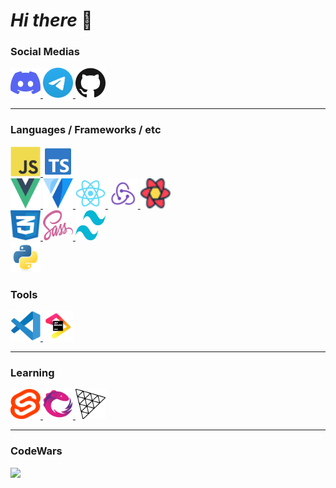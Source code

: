 # **_Hi there_** 👋

### Social Medias

<a href="https://discord.com/channels/861886316475318282">
  <img alt="Discord" title="Discord" height="48" width="48" src="./assets/icons/discord.svg" />
</a>
<a href="https://t.me/JagerID">
  <img alt="Telegram" title="Telegram" height="48" width="48" src="./assets/icons/telegram.svg" />
</a>
<a href="https://github.com/zzZJagerZzz">
  <img alt="GitHub" title="GitHub" height="48" width="48" src="./assets/icons/github.svg">
</a>

---

### Languages / Frameworks / etc

<div>
<a href="https://www.javascript.com/">
  <img src="./assets/icons/javascript.svg" title="JavaScript" width="48" height="48"/>
</a>
<a href="https://www.typescriptlang.org/">
  <img src="./assets/icons/typescript.svg" title="Typescript" width="48" height="48" />
</a>

<br />

<a href="https://vuejs.org/">
  <img src="./assets/icons/vue.svg" title="Vue" width="48" height="48" />
</a>
<a href="https://next.vuetifyjs.com/en/getting-started/installation/">
  <img src="./assets/icons/vuetifyjs.svg" title="Vuetify" width="48" height="48" />
</a>
<a href="https://reactjs.org/">
  <img src="./assets/icons/react.svg" title="React" width="48" height="48" />
</a>
<a href="https://redux.js.org/">
  <img src="./assets/icons/redux.svg" title="Redux" width="48" height="48" />
</a>
<a href="https://tanstack.com/query/v5/">
  <img src="./assets/icons/react-query.svg" title="TanStack Query" width="48" height="48"/>
</a>

<br />

<a href="https://www.w3.org/Style/CSS/Overview.en.html">
  <img src="./assets/icons/css.svg" title="CSS" width="48" height="48" />
</a>
<a href="https://sass-lang.com/">
  <img src="./assets/icons/sass.svg" title="Sass" width="48" height="48" />
</a>
<a href="https://tailwindcss.com/">
  <img src="./assets/icons/tailwind.svg" title="Tailwind CSS" width="48" height="48" />
</a>

<br />

<a href="https://www.python.org/">
  <img src="./assets/icons/python.svg" title="Python" width="48" height="48" />
</a>

</div>

### Tools

<div>
<a href="https://code.visualstudio.com/">
  <img src="./assets/icons/vscode.svg" title="VsCode" width="48" height="48" />
</a>
<a href="https://www.jetbrains.com/">
  <img src="./assets/icons/jetbrains.svg" title="JetBrains" width="48"  height="48" />
</a>
</div>

---

### Learning

<div>
<a href="https://svelte.dev/">
  <img src="./assets/icons/svelte.svg" title="Svelte" width="48" height="48"/>
</a>
<a href="https://rxjs.dev/">
  <img src="./assets/icons/rxjs.svg" title="RxJs" width="48" height="48" />
</a>
<a href="https://threejs.org/">
  <img src="./assets/icons/threejs.svg" title="ThreeJs" width="48" height="48" />
</a>
</div>

---

### CodeWars

<img src="https://www.codewars.com/users/zzZJagerZzz/badges/large" />
